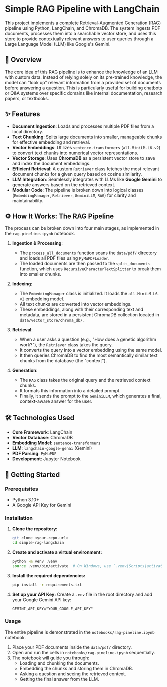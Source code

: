 # Simple RAG Pipeline with LangChain

This project implements a complete Retrieval-Augmented Generation (RAG) pipeline using Python, LangChain, and ChromaDB. The system ingests PDF documents, processes them into a searchable vector store, and uses this store to provide contextually relevant answers to user queries through a Large Language Model (LLM) like Google's Gemini.

## 📜 Overview

The core idea of this RAG pipeline is to enhance the knowledge of an LLM with custom data. Instead of relying solely on its pre-trained knowledge, the model can "look up" relevant information from a provided set of documents before answering a question. This is particularly useful for building chatbots or Q&A systems over specific domains like internal documentation, research papers, or textbooks.

## ✨ Features

* **Document Ingestion**: Loads and processes multiple PDF files from a local directory.
* **Text Chunking**: Splits large documents into smaller, manageable chunks for effective embedding and retrieval.
* **Vector Embeddings**: Utilizes `sentence-transformers` (`all-MiniLM-L6-v2`) to convert text chunks into numerical vector representations.
* **Vector Storage**: Uses **ChromaDB** as a persistent vector store to save and index the document embeddings.
* **Efficient Retrieval**: A custom `Retriever` class fetches the most relevant document chunks for a given query based on cosine similarity.
* **LLM Integration**: Seamlessly integrates with LLMs like **Google Gemini** to generate answers based on the retrieved context.
* **Modular Code**: The pipeline is broken down into logical classes (`EmbeddingManager`, `Retriever`, `GeminiLLM`, `RAG`) for clarity and maintainability.

## ⚙️ How It Works: The RAG Pipeline

The process can be broken down into four main stages, as implemented in the `rag-pineline.ipynb` notebook.

1.  **Ingestion & Processing**:
    * The `process_all_documents` function scans the `data/pdf/` directory and loads all PDF files using `PyMuPDFLoader`.
    * The loaded documents are then passed to the `split_documents` function, which uses `RecursiveCharacterTextSplitter` to break them into smaller chunks.

2.  **Indexing**:
    * The `EmbeddingManager` class is initialized. It loads the `all-MiniLM-L6-v2` embedding model.
    * All text chunks are converted into vector embeddings.
    * These embeddings, along with their corresponding text and metadata, are stored in a persistent ChromaDB collection located in `data/vector_store/chroma_db/`.

3.  **Retrieval**:
    * When a user asks a question (e.g., "How does a genetic algorithm work?"), the `Retriever` class takes the query.
    * It converts the query into a vector embedding using the same model.
    * It then queries ChromaDB to find the most semantically similar text chunks from the database (the "context").

4.  **Generation**:
    * The `RAG` class takes the original query and the retrieved context chunks.
    * It formats this information into a detailed prompt.
    * Finally, it sends the prompt to the `GeminiLLM`, which generates a final, context-aware answer for the user.

## 🛠️ Technologies Used

* **Core Framework**: LangChain
* **Vector Database**: ChromaDB
* **Embedding Model**: `sentence-transformers`
* **LLM**: `langchain-google-genai` (Gemini)
* **PDF Parsing**: `PyMuPDF`
* **Development**: Jupyter Notebook

## 🚀 Getting Started

### Prerequisites

* Python 3.10+
* A Google API Key for Gemini

### Installation

1.  **Clone the repository:**
    ```bash
    git clone <your-repo-url>
    cd simple-rag-langchain
    ```

2.  **Create and activate a virtual environment:**
    ```bash
    python -m venv .venv
    source .venv/bin/activate  # On Windows, use `.venv\Scripts\activate`
    ```

3.  **Install the required dependencies:**
    ```bash
    pip install -r requirements.txt
    ```

4.  **Set up your API Key:**
    Create a `.env` file in the root directory and add your Google Gemini API key:
    ```
    GEMINI_API_KEY="YOUR_GOOGLE_API_KEY"
    ```

### Usage

The entire pipeline is demonstrated in the `notebooks/rag-pineline.ipynb` notebook.

1.  Place your PDF documents inside the `data/pdf/` directory.
2.  Open and run the cells in `notebooks/rag-pineline.ipynb` sequentially.
3.  The notebook will guide you through:
    * Loading and chunking the documents.
    * Embedding the chunks and storing them in ChromaDB.
    * Asking a question and seeing the retrieved context.
    * Getting the final answer from the LLM.

